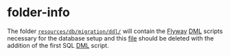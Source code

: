 # folder-info

The folder [`resources/db/migration/ddl/`](.) will contain the
[Flyway](https://www.red-gate.com/products/flyway/)
[DML](https://en.wikipedia.org/wiki/Data_manipulation_language) scripts necessary for the database
setup and this [file](./folder-info.md) should be deleted with the addition of the first
SQL [DML](https://en.wikipedia.org/wiki/Data_manipulation_language) script.
